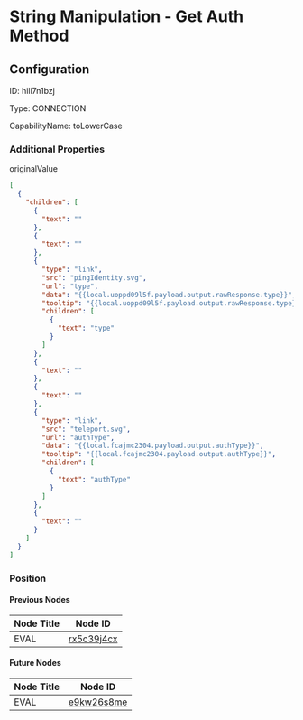 # String Manipulation - Get Auth Method
## Configuration
ID:  hili7n1bzj

Type: CONNECTION 

CapabilityName: toLowerCase






### Additional Properties
originalValue
```json 
[
  {
    "children": [
      {
        "text": ""
      },
      {
        "text": ""
      },
      {
        "type": "link",
        "src": "pingIdentity.svg",
        "url": "type",
        "data": "{{local.uoppd09l5f.payload.output.rawResponse.type}}",
        "tooltip": "{{local.uoppd09l5f.payload.output.rawResponse.type}}",
        "children": [
          {
            "text": "type"
          }
        ]
      },
      {
        "text": ""
      },
      {
        "text": ""
      },
      {
        "type": "link",
        "src": "teleport.svg",
        "url": "authType",
        "data": "{{local.fcajmc2304.payload.output.authType}}",
        "tooltip": "{{local.fcajmc2304.payload.output.authType}}",
        "children": [
          {
            "text": "authType"
          }
        ]
      },
      {
        "text": ""
      }
    ]
  }
]
```





### Position

#### Previous Nodes
| Node Title | Node ID |
| :------------- | ------------ |
| EVAL | [rx5c39j4cx](./rx5c39j4cx.md) | 
 
 #### Future Nodes
| Node Title | Node ID |
| :------------- | ------------ |
| EVAL |[e9kw26s8me](./e9kw26s8me.md) | 